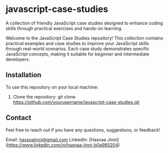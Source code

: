 # javascript-case-studies
A collection of friendly JavaScript case studies designed to enhance coding skills through practical exercises and hands-on learning.

Welcome to the JavaScript Case Studies repository! This collection contains practical examples and case studies to improve your JavaScript skills through real-world scenarios. Each case study demonstrates specific JavaScript concepts, making it suitable for beginner and intermediate developers.

## Installation

To use this repository on your local machine:
1. Clone the repository:
   git clone https://github.com/yourusername/javascript-case-studies.git

## Contact
Feel free to reach out if you have any questions, suggestions, or feedback!

Email: hassnajinni@gmail.com
LinkedIn: [Hasnaa Jinni] (https://www.linkedin.com/in/hasnaa-jinni-b0a985204)
